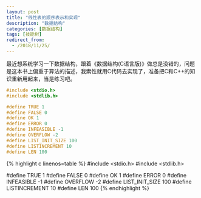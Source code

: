 ```yaml
---
layout: post
title: "线性表的顺序表示和实现"
description: "数据结构"
categories: [数据结构]
tags: [技能树]
redirect_from:
  - /2018/11/25/
---
```

<script type="text/javascript" async src="https://cdnjs.cloudflare.com/ajax/libs/mathjax/2.7.5/latest.js?config=TeX-MML-AM_CHTML"></script>

最近想系统学习一下数据结构，跟着《数据结构(C语言版)》做总是没错的，问题是这本书上偏重于算法的描述，我索性就用C代码去实现了，准备把C和C++的知识重新用起来，当是练习吧。

``` cpp
#include <stdio.h>
#include <stdlib.h>

#define TRUE 1
#define FALSE 0
#define OK 1
#define ERROR 0
#define INFEASIBLE -1
#define OVERFLOW -2
#define LIST_INIT_SIZE 100
#define LISTINCREMENT 10
#define LEN 100
```

{% highlight c linenos=table %}
#include <stdio.h>
#include <stdlib.h>

#define TRUE 1
#define FALSE 0
#define OK 1
#define ERROR 0
#define INFEASIBLE -1
#define OVERFLOW -2
#define LIST_INIT_SIZE 100
#define LISTINCREMENT 10
#define LEN 100
{% endhighlight %}
